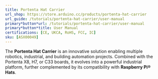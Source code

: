 ```yaml
---
title: Portenta Hat Carrier
url_shop: https://store.arduino.cc/products/portenta-hat-carrier
url_guide: /tutorials/portenta-hat-carrier/user-manual
primary*button*url: /tutorials/portenta-hat-carrier/user-manual
primary*button*title: User Manual
certifications: [CE, UKCA, RoHS, FCC, IC]
sku: [ASX00049]
---
```


The **Portenta Hat Carrier** is an innovative solution enabling multiple robotics, industrial, and building automation projects. Combined with the Portenta X8, H7, or C33 boards, it evolves into a powerful industrial platform, further complemented by its compatibility with **Raspberry Pi® Hats**.
